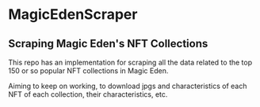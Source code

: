 # MagicEdenScraper
## Scraping Magic Eden's NFT Collections

This repo has an implementation for scraping all the data related to the top 150 or so popular NFT collections in Magic Eden.

Aiming to keep on working, to download jpgs and characteristics of each NFT of each collection, their characteristics, etc.

